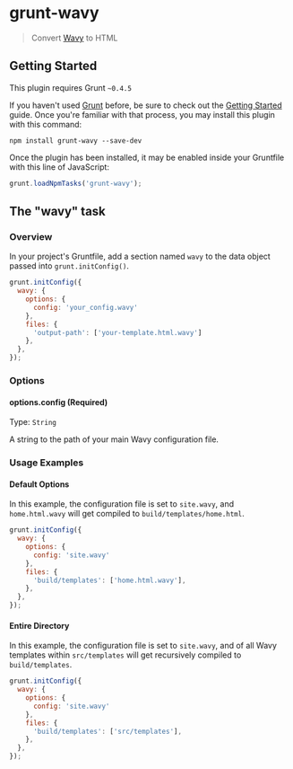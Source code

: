# grunt-wavy

> Convert [Wavy](http://wavy.it) to HTML

## Getting Started
This plugin requires Grunt `~0.4.5`

If you haven't used [Grunt](http://gruntjs.com/) before, be sure to check out the [Getting Started](http://gruntjs.com/getting-started) guide. Once you're familiar with that process, you may install this plugin with this command:

```shell
npm install grunt-wavy --save-dev
```

Once the plugin has been installed, it may be enabled inside your Gruntfile with this line of JavaScript:

```js
grunt.loadNpmTasks('grunt-wavy');
```

## The "wavy" task

### Overview
In your project's Gruntfile, add a section named `wavy` to the data object passed into `grunt.initConfig()`.

```js
grunt.initConfig({
  wavy: {
    options: {
      config: 'your_config.wavy'
    },
    files: {
      'output-path': ['your-template.html.wavy']
    },
  },
});
```

### Options

#### options.config (Required)
Type: `String`

A string to the path of your main Wavy configuration file.

### Usage Examples

#### Default Options
In this example, the configuration file is set to `site.wavy`, and `home.html.wavy` will get compiled to `build/templates/home.html`.

```js
grunt.initConfig({
  wavy: {
    options: {
      config: 'site.wavy'
    },
    files: {
      'build/templates': ['home.html.wavy'],
    },
  },
});
```

#### Entire Directory
In this example, the configuration file is set to `site.wavy`, and of all Wavy templates within `src/templates` will get recursively compiled to `build/templates`.

```js
grunt.initConfig({
  wavy: {
    options: {
      config: 'site.wavy'
    },
    files: {
      'build/templates': ['src/templates'],
    },
  },
});
```